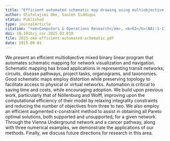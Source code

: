 ```yaml
---
title: "Efficient automated schematic map drawing using multiobjective mixed integer programming"
author: Olufolajimi Oke, Sauleh Siddiqui
status: Published
type: journalArticle
citation: "<em>Computers & Operations Research</em>, <b>61</b>(NA):1-17"
doi: 10.1016/j.cor.2015.02.010
file: 2015-oke-efficient-automated-schematic.pdf
date: 2015-09-01
---
```



We present an efficient multiobjective mixed binary linear program that automates schematic mapping for network visualization and navigation. Schematic mapping has broad applications in representing transit networks, circuits, disease pathways, project tasks, organograms, and taxonomies. Good schematic maps employ distortion while preserving topology to facilitate access to physical or virtual networks. Automation is critical to saving time and costs, while encouraging adoption. We build upon previous work, particularly that of Nöllenburg and Wolff, improving upon the computational efficiency of their model by relaxing integrality constraints and reducing the number of objectives from three to two. We also employ an efficient augmented ϵ-constraint method to assist in obtaining all Pareto optimal solutions, both supported and unsupported, for a given network. Through the Vienna Underground network and a cancer pathway, along with three numerical examples, we demonstrate the applications of our methods. Finally, we discuss future directions for research in this area.
